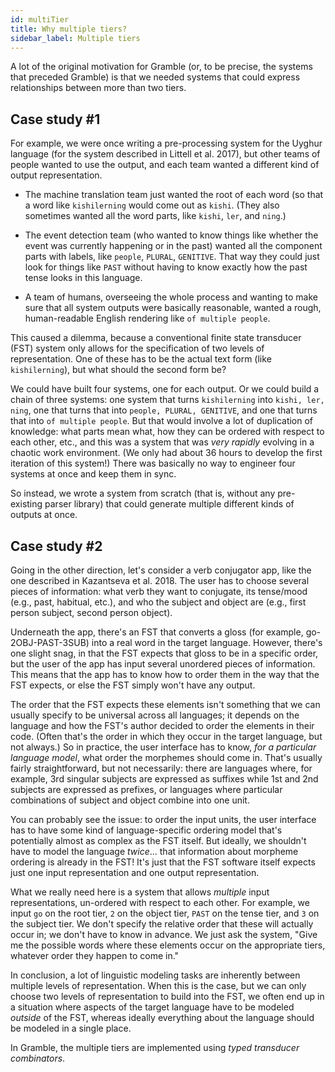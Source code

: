 ```yaml
---
id: multiTier
title: Why multiple tiers?
sidebar_label: Multiple tiers
---
```


A lot of the original motivation for Gramble (or, to be precise, the systems that preceded Gramble) is that we needed systems that could express relationships between more than two tiers.

## Case study #1

For example, we were once writing a pre-processing system for the Uyghur language (for the system described in Littell et al. 2017), but other teams of people wanted to use the output, and each team wanted a different kind of output representation.

* The machine translation team just wanted the root of each word (so that a word like ``kishilerning`` would come out as ``kishi``.  (They also sometimes wanted all the word parts, like ``kishi``, ``ler``, and ``ning``.)

* The event detection team (who wanted to know things like whether the event was currently happening or in the past) wanted all the component parts with labels, like ``people``, ``PLURAL``, ``GENITIVE``.  That way they could just look for things like ``PAST`` without having to know exactly how the past tense looks in this language.

* A team of humans, overseeing the whole process and wanting to make sure that all system outputs were basically reasonable, wanted a rough, human-readable English rendering like ``of multiple people``.

This caused a dilemma, because a conventional finite state transducer (FST) system only allows for the specification of two levels of representation.  One of these has to be the actual text form (like ``kishilerning``), but what should the second form be?  

We could have built four systems, one for each output.  Or we could build a chain of three systems: one system that turns ``kishilerning`` into ``kishi, ler, ning``, one that turns that into ``people, PLURAL, GENITIVE``, and one that turns that into ``of multiple people``.  But that would involve a lot of duplication of knowledge: what parts mean what, how they can be ordered with respect to each other, etc., and this was a system that was *very rapidly* evolving in a chaotic work environment.  (We only had about 36 hours to develop the first iteration of this system!)  There was basically no way to engineer four systems at once and keep them in sync.

So instead, we wrote a system from scratch (that is, without any pre-existing parser library) that could generate multiple different kinds of outputs at once.

## Case study #2

Going in the other direction, let's consider a verb conjugator app, like the one described in Kazantseva et al. 2018.  The user has to choose several pieces of information: what verb they want to conjugate, its tense/mood (e.g., past, habitual, etc.), and who the subject and object are (e.g., first person subject, second person object).  

Underneath the app, there's an FST that converts a gloss (for example, go-2OBJ-PAST-3SUB) into a real word in the target language.  However, there's one slight snag, in that the FST expects that gloss to be in a specific order, but the user of the app has input several unordered pieces of information.  This means that the app has to know how to order them in the way that the FST expects, or else the FST simply won't have any output.

The order that the FST expects these elements isn't something that we can usually specify to be universal across all languages; it depends on the language and how the FST's author decided to order the elements in their code.  (Often that's the order in which they occur in the target language, but not always.)  So in practice, the user interface has to know, *for a particular language model*, what order the morphemes should come in.  That's usually fairly straightforward, but not necessarily: there are languages where, for example, 3rd singular subjects are expressed as suffixes while 1st and 2nd subjects are expressed as prefixes, or languages where particular combinations of subject and object combine into one unit.  

You can probably see the issue: to order the input units, the user interface has to have some kind of language-specific ordering model that's potentially almost as complex as the FST itself.  But ideally, we shouldn't have to model the language *twice*... that information about morpheme ordering is already in the FST!  It's just that the FST software itself expects just one input representation and one output representation. 

What we really need here is a system that allows *multiple* input representations, un-ordered with respect to each other.  For example, we input ``go`` on the root tier, ``2`` on the object tier, ``PAST`` on the tense tier, and ``3`` on the subject tier.  We don't specify the relative order that these will actually occur in; we don't have to know in advance.  We just ask the system, "Give me the possible words where these elements occur on the appropriate tiers, whatever order they happen to come in."

In conclusion, a lot of linguistic modeling tasks are inherently between multiple levels of representation.  When this is the case, but we can only choose two levels of representation to build into the FST, we often end up in a situation where aspects of the target language have to be modeled *outside* of the FST, whereas ideally everything about the language should be modeled in a single place.  

In Gramble, the multiple tiers are implemented using *typed transducer combinators*.
